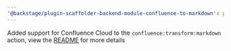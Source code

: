 ```yaml
---
'@backstage/plugin-scaffolder-backend-module-confluence-to-markdown': patch
---
```


Added support for Confluence Cloud to the `confluence:transform:markdown` action, view the [README](https://github.com/backstage/backstage/tree/master/plugins/scaffolder-backend-module-confluence-to-markdown) for more details
